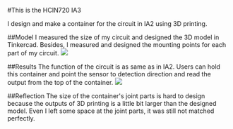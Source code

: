#This is the HCIN720 IA3

I design and make a container for the circuit in IA2 using 3D printing. 

##Model
I measured the size of my circuit and designed the 3D model in Tinkercad. Besides, I measured and designed the mounting points for each part of my circuit. 
![][model]

##Results
The function of the circuit is as same as in IA2. Users can hold this container and point the sensor to detection direction  and read the output from the top of the container.
![][result]

##Reflection
The size of the container's joint parts is hard to design because the outputs of 3D printing is a little bit larger than the designed model. Even I left some space at the joint parts, it was still not matched perfectly.


[model]:https://github.com/Zhiyuan1991/HCIN720-IA3/raw/master/images/model.png
[top]:https://github.com/Zhiyuan1991/HCIN720-IA3/raw/master/images/top.JPG
[front]:https://github.com/Zhiyuan1991/HCIN720-IA3/raw/master/images/front.JPG
[back]:https://github.com/Zhiyuan1991/HCIN720-IA3/raw/master/images/back.JPG
[inside]:https://github.com/Zhiyuan1991/HCIN720-IA3/raw/master/images/inside.JPG
[result]:https://github.com/Zhiyuan1991/HCIN720-IA3/raw/master/images/result.jpg
